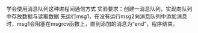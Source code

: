 学会使用消息队列这种进程间通信方式
实验要求：创建一消息队列，实现向队列中存放数据与读取数据
先运行msg1，在没有运行msg2向消息队列中添加消息时，msg1会阻塞在msgrcv函数上，直到添加的消息为“end”，程序结束。
